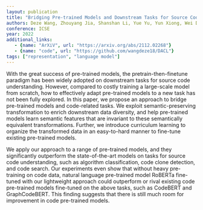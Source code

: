 ```yaml
---
layout: publication
title: "Bridging Pre-trained Models and Downstream Tasks for Source Code Understanding"
authors: Deze Wang, Zhouyang Jia, Shanshan Li, Yue Yu, Yun Xiong, Wei Dong, Xiangke Liao
conference: ICSE
year: 2022
additional_links:
   - {name: "ArXiV", url: "https://arxiv.org/abs/2112.02268"}
   - {name: "code", url: "https://github.com/wangdeze18/DACL"}
tags: ["representation", "language model"]
---
```

With the great success of pre-trained models, the pretrain-then-finetune paradigm has been widely adopted on downstream tasks for source code understanding. However, compared to costly training a large-scale model from scratch, how to effectively adapt pre-trained models to a new task has not been fully explored. In this paper, we propose an approach to bridge pre-trained models and code-related tasks. We exploit semantic-preserving transformation to enrich downstream data diversity, and help pre-trained models learn semantic features that are invariant to these semantically equivalent transformations. Further, we introduce curriculum learning to organize the transformed data in an easy-to-hard manner to fine-tune existing pre-trained models.

We apply our approach to a range of pre-trained models, and they significantly outperform the state-of-the-art models on tasks for source code understanding, such as algorithm classification, code clone detection, and code search. Our experiments even show that without heavy pre-training on code data, natural language pre-trained model RoBERTa fine-tuned with our lightweight approach could outperform or rival existing code pre-trained models fine-tuned on the above tasks, such as CodeBERT and GraphCodeBERT. This finding suggests that there is still much room for improvement in code pre-trained models.
